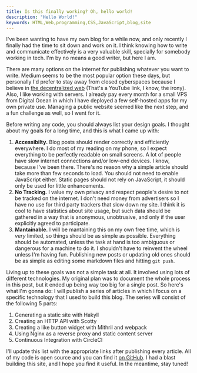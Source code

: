 ```yaml
---
title: Is this finally working? Oh, hello world!
description: "Hello World!"
keywords: HTML,Web,programming,CSS,JavaScript,blog,site
---
```


I've been wanting to have my own blog for a while now, and only recently I
finally had the time to sit down and work on it. I think knowing how to write
and communicate effectively is a very valuable skill, specially for somebody 
working in tech. I'm by no means a good writer, but here I am. 

<!--more-->

There are many options on the internet for publishing whatever you want to write. 
Medium seems to be the most popular option these days, but personally I'd
prefer to stay away from closed cyberspaces because I believe in [the 
decentralized web](https://www.youtube.com/watch?v=izQFMADw70w) (That's a 
YouTube link, I know, the irony). Also, I like working with servers. I already
pay every month for a small VPS from Digital Ocean in which I have deployed 
a few self-hosted apps for my own private use. Managing a public website seemed 
like the next step, and a fun challenge as well, so I went for it. 

Before writing any code, you should always list your design goals. I thought
about my goals for a long time, and this is what I came up with:

1. **Accessibilty.** Blog posts should render correctly and efficiently 
  everywhere. I do most of my reading on my phone, so I expect everything to be
  perfectly readable on small screens. A lot of people have slow internet 
  connections and/or low-end devices. I know, because I've been there. There's 
  no reason why a simple article should take more than few seconds to load. 
  You should not need to enable JavaScript either. Static pages should not rely 
  on JavaScript, it should only be used for little enhancements.
2. **No Tracking.** I value my own privacy and respect people's desire to not 
   be tracked on the internet. I don't need money from advertisers so I have no 
   use for third party trackers that slow down my site. I think it is cool to 
   have statistics about site usage, but such data should be gathered in a way
   that is anonymous, unobtrusive, and only if the user explicitly agreed to
   participate.
3. **Mantainable.** I will be mantaining this on my own free time, which is 
   *very* limited, so things should be as simple as possible. Everything should
   be automated, unless the task at hand is too ambiguous or dangerous for a 
   machine to do it. I shouldn't have to reinvent the wheel unless I'm having 
   fun. Publishing new posts or updating old ones should be as simple as 
   editing some markdown files and hitting `git push`.  

Living up to these goals was not a simple task at all. It involved using lots of
different technologies. My original plan was to document the whole process in
this post, but it ended up being way too big for a single post. So here's what
I'm gonna do: I will publish a series of articles in which I focus on a specific
technology that I used to build this blog. The series will consist of the
following 5 parts:

1. Generating a static site with Hakyll
2. Creating an HTTP API with Scotty
3. Creating a like button widget with Mithril and webpack
4. Using Nginx as a reverse proxy and static content server
5. Continuous Integration with CircleCI

I'll update this list with the appropriate links after publishing every article.
All of my code is open source and you can find it [on GitHub](
https://github.com/GAumala/blog). I had a blast building this site, and I hope 
you find it useful. In the meantime, stay tuned!
